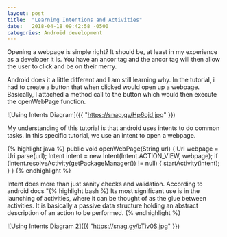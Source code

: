```yaml
---
layout: post
title:  "Learning Intentions and Activities"
date:   2018-04-18 09:42:58 -0500
categories: Android development
---
```

Opening a webpage is simple right? It should be, at least in my experience as a developer it is. You have an ancor tag and the ancor tag will then allow the user to click and be on their merry. 

Android does it a little different and I am still learning why. In the tutorial, i had to create a button that when clicked would open up a webpage. Basically, I attached a method call to the button which would then execute the openWebPage function.

![Using Intents Diagram]({{ "https://snag.gy/Hp6ojd.jpg" }})


My understanding of this tutorial is that android uses intents to do common tasks. In this specific tutorial, we use an intent to open a webpage. 

{% highlight java %}
public void openWebPage(String url) {
    Uri webpage = Uri.parse(url);
    Intent intent = new Intent(Intent.ACTION_VIEW, webpage);
    if (intent.resolveActivity(getPackageManager()) != null) {
        startActivity(intent);
    }
}
{% endhighlight %}

Intent does more than just sanity checks and validation. According to android docs "{% highlight bash %} Its most significant use is in the launching of activities, where it can be thought of as the glue between activities. It is basically a passive data structure holding an abstract description of an action to be performed. {% endhighlight %}


![Using Intents Diagram 2]({{ "https://snag.gy/bTiv0S.jpg" }})
